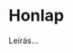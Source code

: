 <!-- ======================================================================
--- Search engine
title:          Honlap
keywords:       honlap
description:    A William Shakespeare hely honlapja.
--- Menu system
order:          
text:           
hidden:         false
umbel:          false
--- Page properties
id:             
document:       
layout:         
---$-left:         
======================================================================= -->

# Honlap

Leírás...
